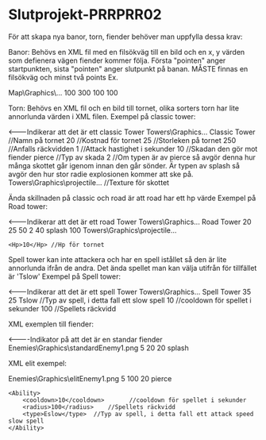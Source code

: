 # Slutprojekt-PRRPRR02

För att skapa nya banor, torn, fiender behöver man uppfylla dessa krav:

Banor:
Behövs en XML fil med en filsökväg till en bild och en x, y värden som defienera vägen fiender kommer följa. 
Första "pointen" anger startpunkten, sista "pointen" anger slutpunkt på banan.
MÅSTE finnas en filsökväg och minst två points
Ex.
<?xml version="1.0"?>
<Map>
	<Texture>Map\Graphics\...</Texture>
	<Path>
		<point>
			<X>100</X>
			<Y>300</Y>
		</point>
		<point>
			<X>100</X>
			<Y>100</Y>
		</point>
	</Path>
</Map>

Torn:
Behövs en XML fil och en bild till tornet, olika sorters torn har lite annorlunda värden i XML filen.
Exempel på classic tower:
<?xml version="1.0"?>
<CTower>	<---Indikerar att det är ett classic Tower
	<Texture>Towers\Graphics\...</Texture>
	<Name>Classic Tower</Name>	//Namn på tornet
	<Cost>20</Cost>		//Kostnad för tornet
	<Radius>25</Radius>	//Storleken på tornet
	<Attack>
		<range>250</range>	//Anfalls räckvidden
		<speed>1</speed>	//Attack hastighet i sekunder
		<dmg>10</dmg>	//Skadan den gör mot fiender
		<type>pierce</type>	//Typ av skada
		<typeModifier>2</typeModifier>	//Om typen är av pierce så avgör denna hur många skottet går igenom innan den går sönder. Är typen av splash så avgör den hur stor radie explosionen kommer att ske på.
		<projectileTexture>Towers\Graphics\projectile\...</projectileTexture>	//Texture för skottet
	</Attack>
</CTower>

Ända skillnaden på classic och road är att road har ett hp värde
Exempel på Road tower:
<?xml version="1.0"?>
<RTower>	<---Indikerar att det är ett road Tower
	<Texture>Towers\Graphics\...</Texture>
	<Name>Road Tower</Name>
	<Cost>20</Cost>
	<Radius>25</Radius>
	<Attack>
		<range>50</range>
		<speed>2</speed>
		<dmg>40</dmg>
		<type>splash</type>
		<typeModifier>100</typeModifier>
		<projectileTexture>Towers\Graphics\projectile\...</projectileTexture>
	</Attack>
	
	<Hp>10</Hp>	//Hp för tornet
</RTower>

Spell tower kan inte attackera och har en spell istållet så den är lite annorlunda ifrån de andra.
Det ända spellet man kan välja utifrån för tillfället är 'Tslow'
Exempel på Spell tower:
<?xml version="1.0"?>
<STower>	<---Indikerar att det är ett spell Tower
	<Texture>Towers\Graphics\...</Texture>
	<Name>Spell Tower</Name>
	<Cost>35</Cost>
	<Radius>25</Radius>
	<Spell>
		<type>Tslow</type>	//Typ av spell, i detta fall ett slow spell
		<cooldown>10</cooldown>		//cooldown för spellet i sekunder
		<radius>100</radius>	//Spellets räckvidd
	</Spell>
</STower>

XML exemplen till fiender:
<?xml version="1.0"?>
<NEnemy>	<----Indikator på att det är en standar fiender
	<Texture>Enemies\Graphics\standardEnemy1.png</Texture>
	<Speed>5</Speed>
	<Hp>20</Hp>
	<Radius>20</Radius>
	<Resistance>splash</Resistance>
</NEnemy>

XML elit exempel:
<?xml version="1.0"?>
<EEnemy>
	<Texture>Enemies\Graphics\elitEnemy1.png</Texture>
	<Speed>5</Speed>
	<Hp>100</Hp>
	<Radius>20</Radius>
	<Resistance>pierce</Resistance>
	
	<Ability>
		<cooldown>10</cooldown>	      //cooldown för spellet i sekunder
		<radius>100</radius>	//Spellets räckvidd
		<type>Eslow</type>	//Typ av spell, i detta fall ett attack speed slow spell
	</Ability>
</EEnemy>
